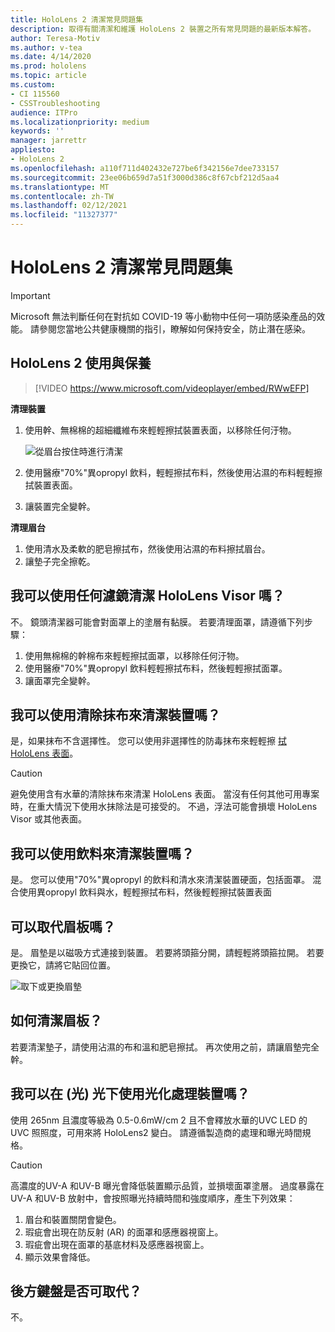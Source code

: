 ```yaml
---
title: HoloLens 2 清潔常見問題集
description: 取得有關清潔和維護 HoloLens 2 裝置之所有常見問題的最新版本解答。
author: Teresa-Motiv
ms.author: v-tea
ms.date: 4/14/2020
ms.prod: hololens
ms.topic: article
ms.custom:
- CI 115560
- CSSTroubleshooting
audience: ITPro
ms.localizationpriority: medium
keywords: ''
manager: jarrettr
appliesto:
- HoloLens 2
ms.openlocfilehash: a110f711d402432e727be6f342156e7dee733157
ms.sourcegitcommit: 23ee06b659d7a51f3000d386c8f67cbf212d5aa4
ms.translationtype: MT
ms.contentlocale: zh-TW
ms.lasthandoff: 02/12/2021
ms.locfileid: "11327377"
---
```

# HoloLens 2 清潔常見問題集

> [!IMPORTANT]  
> Microsoft 無法判斷任何在對抗如 COVID-19 等小動物中任何一項防感染產品的效能。 請參閱您當地公共健康機關的指引，瞭解如何保持安全，防止潛在感染。  

## HoloLens 2 使用與保養

> [!VIDEO https://www.microsoft.com/videoplayer/embed/RWwEFP]

<!-- <iframe src="https://channel9.msdn.com/Shows/Docs-Mixed-Reality/HoloLens-2-Use-and-Care/player" width="960" height="540" allowFullScreen frameBorder="0" title="HoloLens 2 Use and Care - Microsoft Channel 9 Video"></iframe> -->

**清理裝置**

1. 使用幹、無棉棉的超細纖維布來輕輕擦拭裝置表面，以移除任何汙物。

   ![從眉台按住時進行清潔](images/hl2-cleaning.png)

2. 使用醫療"70%"異opropyl 飲料，輕輕擦拭布料，然後使用沾濕的布料輕輕擦拭裝置表面。

3. 讓裝置完全變幹。

**清理眉台**

1. 使用清水及柔軟的肥皂擦拭布，然後使用沾濕的布料擦拭眉台。
1. 讓墊子完全擦乾。

## 我可以使用任何濾鏡清潔 HoloLens Visor 嗎？

不。 鏡頭清潔器可能會對面罩上的塗層有黏膜。 若要清理面罩，請遵循下列步驟：  

1. 使用無棉棉的幹棉布來輕輕擦拭面罩，以移除任何汙物。
1. 使用醫療"70%"異opropyl 飲料輕輕擦拭布料，然後輕輕擦拭面罩。
1. 讓面罩完全變幹。

## 我可以使用清除抹布來清潔裝置嗎？

是，如果抹布不含選擇性。 您可以使用非選擇性的防毒抹布來輕輕擦 [拭 HoloLens 表面](#hololens-2-use-and-care)。  

> [!CAUTION]  
> 避免使用含有水華的清除抹布來清潔 HoloLens 表面。 當沒有任何其他可用專案時，在重大情況下使用水抹除法是可接受的。 不過，浮法可能會損壞 HoloLens Visor 或其他表面。

## 我可以使用飲料來清潔裝置嗎？

是。 您可以使用"70%"異opropyl 的飲料和清水來清潔裝置硬面，包括面罩。 混合使用異opropyl 飲料與水，輕輕擦拭布料，然後輕輕擦拭裝置表面

## 可以取代眉板嗎？

是。 眉墊是以磁吸方式連接到裝置。 若要將頭箍分開，請輕輕將頭箍拉開。 若要更換它，請將它貼回位置。

![取下或更換眉墊](images/hololens2-remove-browpad.png)

## 如何清潔眉板？

若要清潔墊子，請使用沾濕的布和溫和肥皂擦拭。 再次使用之前，請讓眉墊完全幹。

## 我可以在 (光) 光下使用光化處理裝置嗎？

使用 265nm 且濃度等級為 0.5-0.6mW/cm 2 且不會釋放水華的UVC LED 的UVC 照照度，可用來將 <sup> </sup> HoloLens2 變白。 請遵循製造商的處理和曝光時間規格。

> [!CAUTION]  
> 高濃度的UV-A 和UV-B 曝光會降低裝置顯示品質，並損壞面罩塗層。 過度暴露在UV-A 和UV-B 放射中，會按照曝光持續時間和強度順序，產生下列效果：
>  
> 1. 眉台和裝置關閉會變色。
> 1. 瑕疵會出現在防反射 (AR) 的面罩和感應器視窗上。
> 1. 瑕疵會出現在面罩的基底材料及感應器視窗上。
> 1. 顯示效果會降低。

## 後方鍵盤是否可取代？

不。
